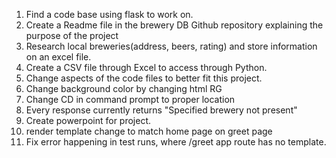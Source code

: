 1. Find a code base using flask to work on. 
2. Create a Readme file in the brewery DB Github repository explaining the purpose of the project
3. Research local breweries(address, beers, rating) and store information on an excel file. 
4. Create a CSV file through Excel to access through Python. 
5. Change aspects of the code files to better fit this project. 
6. Change background color by changing html RG
7. Change CD in command prompt to proper location 
8. Every response currently returns "Specified brewery not present" 
9. Create powerpoint for project. 
10. render template change to match home page on greet page 
11. Fix error happening in test runs, where /greet app route has no template.
